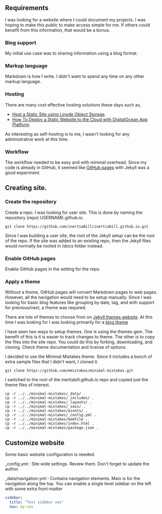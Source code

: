 ## Requirements

I was looking for a website where I could document my projects.
I was hoping to make this public to make access simple for me.
If others could benefit from this information, that would be
a bonus.

### Blog support

My initial use case was to sharing information using a
blog format.

### Markup language

Markdown is how I write. I didn't want to spend any time on
any other markup language.

### Hosting

There are many cost effective hosting solutions these days such
as,

- [Host a Static Site using Linode Object Storage](https://www.linode.com/docs/guides/host-static-site-object-storage/).
- [How To Deploy a Static Website to the Cloud with DigitalOcean App Platform](https://www.digitalocean.com/community/tutorials/how-to-deploy-a-static-website-to-the-cloud-with-digitalocean-app-platform).

As interesting as self-hosting is to me, I wasn't looking for any
administrative work at this time.

### Workflow

The workflow needed to be easy and with minimal overhead.
Since my code is already in GitHub, it seemed like 
[GitHub pages](https://docs.github.com/en/pages/getting-started-with-github-pages/about-github-pages)
with Jekyll was a good experiment.

## Creating site.

### Create the repository

Create a repo. I was looking for user site. This is done by naming
the repository (repo) USERNAME.github.io.

`git clone https://github.com/inertiaBill/inertiabill.github.io.git`

Since I was building a user site, the root of the Jekyll setup can
be the root of the repo. If the site was added to an existing
repo, then the Jekyll files would normally be rooted in /docs folder
instead.

### Enable GitHub pages

Enable GitHub pages in the setting for the repo.

### Apply a theme

Without a theme, GitHub pages will convert Markdown pages to
web pages. However, all the navigation would need to be setup
manually. Since I was looking for basic blog features like
grouping by date, tag, and with support for previous/next,
a theme was required.

There are lots of themes to choose from on
[Jekyll themes website](https://jekyllthemes.io/jekyll-blog-themes). 
At this time I was looking for I was looking primarily
for a [blog theme](https://jekyllthemes.io/jekyll-blog-themes)

I have seen two ways to setup themes. One is using the themes
gem. The benefit of this is it is easier to track changes to theme.
The other is to copy the files into the site repo. You could do
this by forking, downloading, and cloning. Check theme documentation
and license of options.

I decided to use the Minimal Mistakes theme. Since it includes a
bunch of extra sample files that I didn't want, I cloned it.

`git clone https://github.com/mmistakes/minimal-mistakes.git`

I switched to the root of the inertiabill.github.io repo and
copied just the theme files of interest.

```
cp -r ../../minimal-mistakes/_data/ .
cp -r ../../minimal-mistakes/_includes/ .
cp -r ../../minimal-mistakes/_layouts/ .
cp -r ../../minimal-mistakes/_sass/ .
cp -r ../../minimal-mistakes/assets/ .
cp -r ../../minimal-mistakes/_config.yml .
cp -r ../../minimal-mistakes/Gemfile .
cp -r ../../minimal-mistakes/index.html .
cp -r ../../minimal-mistakes/package.json .
```

## Customize website

Some basic website configuration is needed.

_config.yml : Site wide settings. Review them. Don't forget to update the author.


_data/navigation.yml : Contains navigation elements. Main is for the navigation along the top. You can enable a single level sidebar on the left with some extra front-matter

```YAML
sidebar: 
  title: "Test sidebar nav"
  nav: my-nav
```
